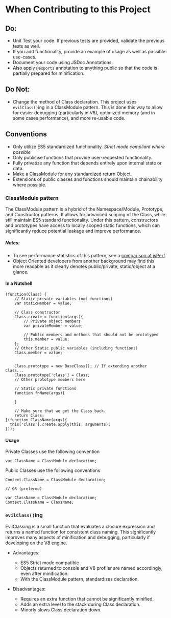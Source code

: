 # When Contributing to this Project

## Do:

* Unit Test your code. If previous tests are provided, validate the previous tests as well.
* If you add functionality, provide an example of usage as well as possible use-cases.
* Document your code using JSDoc Annotations. 
* Also apply `@exports` annotation to anything public so that the code is partially prepared for minification.

## Do Not:

* Change the method of Class declaration. This project uses `evilClass()`ing in a ClassModule pattern. This is done this way to allow for easier debugging (particularly in V8), optimized memory (and in some cases performance), and more re-usable code.

## Conventions

- Only utilize ES5 standardized functionality. *Strict mode compliant where possible*
- Only publicise functions that provide user-requested functionality.
- Fully privatize any function that depends entirely upon internal state or data.
- Make a ClassModule for any standardized return Object.
- Extensions of public classes and functions should maintain chainability where possible.

### ClassModule pattern

The ClassModule pattern is a hybrid of the Namespace/Module, Prototype, and Constructor patterns. It allows for advanced scoping of the Class, while still maintain ES5 standard functionality. Under this pattern, constructors and prototypes have access to locally scoped static functions, which can significantly reduce potential leakage and improve performance. 

##### Notes:

* To see performance statistics of this pattern, see a [comparison at jsPerf][1].
* Object Oriented developers from another background may find this more readable as it clearly denotes public/private, static/object at a glance. 

#### In a Nutshell

    (function(Class) {
        // Static private variables (not functions)
        var staticMember = value;
      
        // Class constructor
        Class.create = function(args){
            // Private object members
            var privateMember = value;
            
            // Public members and methods that should not be prototyped
            this.member = value;
        };
        // Other Static public variables (including functions)
        Class.member = value;
      
        
        Class.prototype = new BaseClass(); // If extending another Class...
        Class.prototype['class'] = Class;
        // Other prototype members here
      
        // Static private functions
        function fnName(args){
        
        }
      
        // Make sure that we get the Class back.
        return Class;
    }(function ClassName(args){
      this['class'].create.apply(this, arguments);
    }));
    
#### Usage

Private Classes use the following convention
    
    var ClassName = ClassModule declaration;
    
Public Classes use the following conventions

    Context.ClassName = ClassModule declaration;
    
    // OR (prefered)
    
    var ClassName = ClassModule declaration;
    Context.ClassName = ClassName;

### `evilClass()`ing

EvilClassing is a small function that evaluates a closure expression and returns a named function for consistent class naming. This significantly improves many aspects of minification and debugging, particularly if developing on the V8 engine.

- Advantages:
  - ES5 Strict mode compatible
  - Objects returned to console and V8 profiler are named accordingly, even after minification.
  - With the ClassModule pattern, standardizes declaration.
  
- Disadvantages:
  - Requires an extra function that cannot be significantly minified.
  - Adds an extra level to the stack during Class declaration.
  - Minorly slows Class declaration down.
  
[1]: http://jsperf.com/class-pattern-comparison/3